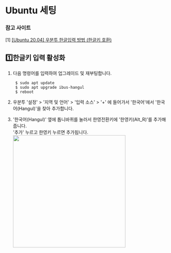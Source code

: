 # Ubuntu 세팅

### 참고 사이트
[1] [[Ubuntu 20.04] 우분투 한글입력 방법 (한글키 호환)](https://freeablelab.tistory.com/138) 

## <h2 style="font-weight: 900;">1️⃣한글키 입력 활성화</h2>

1. 다음 명령어를 입력하여 업그레이드 및 재부팅합니다.

        $ sudo apt update
        $ sudo apt upgrade ibus-hangul
        $ reboot 

2. 우분투 '설정' > '지역 및 언어' > '입력 소스' > '+' 에 들어가서 '한국어'에서 '한국어(Hangul)'을 찾아 추가합니다. 

3. '한국어(Hangul)' 옆에 톱니바퀴를 눌러서 한영전환키에 '한영키(Alt_R)'를 추가해줍니다.  
    '추가' 누르고 한영키 누르면 추가됩니다.  
    <img src="/ynu-wiki/images/ubuntu/hangul.png" width="350"/>
